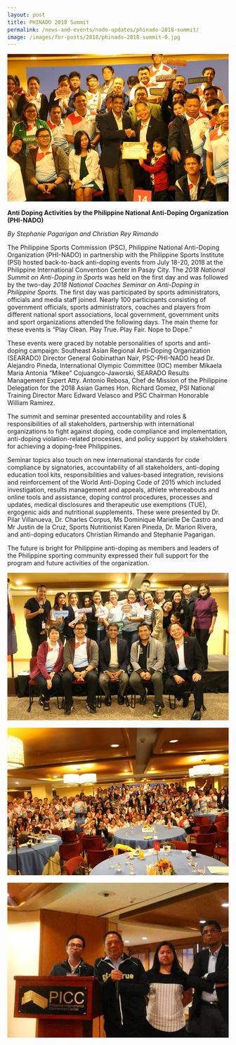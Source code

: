 ```yaml
---
layout: post
title: PHINADO 2018 Summit
permalink: /news-and-events/nado-updates/phinado-2018-summit/
image: /images/for-posts/2018/phinado-2018-summit-0.jpg
---
```

![PHINADO 2018 Summit](/images/for-posts/2018/phinado-2018-summit-0.jpg)

__Anti Doping Activities by the Philippine National Anti-Doping Organization (PHI-NADO)__

_By Stephanie Pagarigan and Christian Rey Rimando_

The Philippine Sports Commission (PSC), Philippine National Anti-Doping Organization (PHI-NADO) in partnership with the Philippine Sports Institute (PSI) hosted back-to-back anti-doping events from July 18-20, 2018 at the Philippine International Convention Center in Pasay City. The _2018 National Summit on Anti-Doping in Sports_ was held on the first day and was followed by the two-day _2018 National Coaches Seminar on Anti-Doping in Philippine Sports_. The first day was participated by sports administrators, officials and media staff joined. Nearly 100 participants consisting of government officials, sports administrators, coaches and players from different national sport associations, local government, government units and sport organizations attended the following days. The main theme for these events is “Play Clean. Play True. Play Fair. Nope to Dope.”

These events were graced by notable personalities of sports and anti-doping campaign: Southeast Asian Regional Anti-Doping Organization (SEARADO) Director General Gobinathan Nair, PSC-PHI-NADO head Dr. Alejandro Pineda, International Olympic Committee (IOC) member Mikaela Maria Antonia “Mikee” Cojuangco-Jaworski, SEARADO Results Management Expert Atty. Antonio Rebosa, Chef de Mission of the Philippine Delegation for the 2018 Asian Games Hon. Richard Gomez, PSI National Training Director Marc Edward Velasco and PSC Chairman Honorable William Ramirez.

The summit and seminar presented accountability and roles & responsibilities of all stakeholders, partnership with international organizations to fight against doping, code compliance and implementation, anti-doping violation-related processes, and policy support by stakeholders for achieving a doping-free Philippines.

Seminar topics also touch on new international standards for code compliance by signatories, accountability of all stakeholders, anti-doping education tool kits, responsibilities and values-based integration, revisions and reinforcement of the World Anti-Doping Code of 2015 which included investigation, results management and appeals, athlete whereabouts and online tools and assistance, doping control procedures, processes and updates, medical disclosures and therapeutic use exemptions (TUE), ergogenic aids and nutritional supplements. These were presented by Dr. Pilar Villanueva, Dr. Charles Corpus, Ms Dominique Marielle De Castro and Mr Justin de la Cruz, Sports Nutritionist Karen Pineda, Dr. Marion Rivera, and anti-doping educators Christian Rimando and Stephanie Pagarigan.

The future is bright for Philippine anti-doping as members and leaders of the Philippine sporting community expressed their full support for the program and future activities of the organization.

![PHINADO 2018 Summit](/images/for-posts/2018/phinado-2018-summit-1.jpg)

![PHINADO 2018 Summit](/images/for-posts/2018/phinado-2018-summit-2.jpg)

![PHINADO 2018 Summit](/images/for-posts/2018/phinado-2018-summit-3.jpg)
